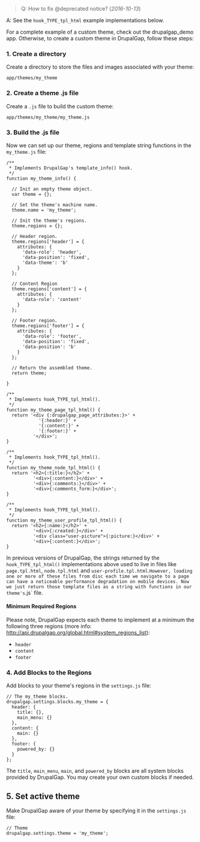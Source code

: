 > Q: How to fix @deprecated notice? (*2016-10-13*)

A: See the `hook_TYPE_tpl_html` example implementations below.

For a complete example of a custom theme, check out the drupalgap_demo app. Otherwise, to create a custom theme in DrupalGap, follow these steps:

### 1. Create a directory

Create a directory to store the files and images associated with your theme:

`app/themes/my_theme`

### 2. Create a theme .js file

Create a `.js` file to build the custom theme:

`app/themes/my_theme/my_theme.js`

### 3. Build the .js file

Now we can set up our theme, regions and template string functions in the `my_theme.js` file:

```
/**
 * Implements DrupalGap's template_info() hook.
 */
function my_theme_info() {

  // Init an empty theme object.
  var theme = {};

  // Set the theme's machine name.
  theme.name = 'my_theme';

  // Init the theme's regions.
  theme.regions = {};

  // Header region.
  theme.regions['header'] = {
    attributes: {
      'data-role': 'header',
      'data-position': 'fixed',
      'data-theme': 'b'
    }
  };

  // Content Region
  theme.regions['content'] = {
    attributes: {
      'data-role': 'content'
    }
  };

  // Footer region.
  theme.regions['footer'] = {
    attributes: {
      'data-role': 'footer',
      'data-position': 'fixed',
      'data-position': 'b'
    }
  };

  // Return the assembled theme.
  return theme;

}

/**
 * Implements hook_TYPE_tpl_html().
 */
function my_theme_page_tpl_html() {
  return '<div {:drupalgap_page_attributes:}>' +
            '{:header:}' +
            '{:content:}' +
            '{:footer:}' +
          '</div>';
}

/**
 * Implements hook_TYPE_tpl_html().
 */
function my_theme_node_tpl_html() {
  return '<h2>{:title:}</h2>' +
          '<div>{:content:}</div>' +
          '<div>{:comments:}</div>' +
          '<div>{:comments_form:}</div>';
}

/**
 * Implements hook_TYPE_tpl_html().
 */
function my_theme_user_profile_tpl_html() {
  return '<h2>{:name:}</h2>' +
          '<div>{:created:}</div>' +
          '<div class="user-picture">{:picture:}</div>' +
          '<div>{:content:}</div>';
}

```

In previous versions of DrupalGap, the strings returned by the `hook_TYPE_tpl_html()` implementations above used to live in files like `page.tpl.html`, `node.tpl.html` and `user-profile.tpl.html`.` However, loading one or more of these files from disc each time we navigate to a page can have a noticeable performance degradation on mobile devices. Now we just return those template files as a string with functions in our theme's `.js` file.

#### Minimum Required Regions

Please note, DrupalGap expects each theme to implement at a minimum the following three regions (more info: http://api.drupalgap.org/global.html#system_regions_list):

 - `header`
 - `content`
 - `footer`

### 4. Add Blocks to the Regions

Add blocks to your theme's regions in the `settings.js` file:

```
// The my_theme blocks.
drupalgap.settings.blocks.my_theme = {
  header: {
    title: {},
    main_menu: {}
  },
  content: {
    main: {}
  },
  footer: {
    powered_by: {}
  }
};
```

The `title`, `main_menu`, `main`, and `powered_by` blocks are all system blocks provided by DrupalGap. You may create your own custom blocks if needed.

## 5. Set active theme

Make DrupalGap aware of your theme by specifying it in the `settings.js` file:

```
// Theme
drupalgap.settings.theme = 'my_theme';
```
